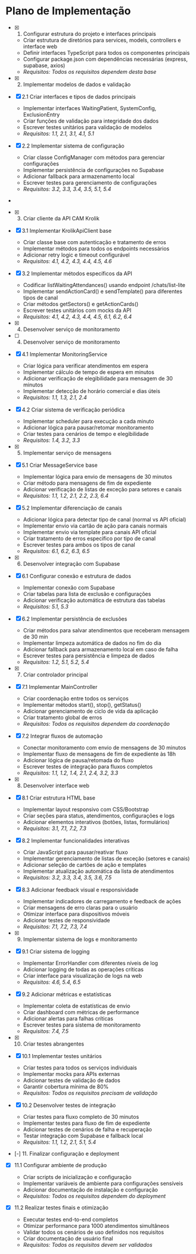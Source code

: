 # Plano de Implementação

- [x] 1. Configurar estrutura do projeto e interfaces principais





  - Criar estrutura de diretórios para services, models, controllers e interface web
  - Definir interfaces TypeScript para todos os componentes principais
  - Configurar package.json com dependências necessárias (express, supabase, axios)
  - _Requisitos: Todos os requisitos dependem desta base_

- [x] 2. Implementar modelos de dados e validação




- [x] 2.1 Criar interfaces e tipos de dados principais


  - Implementar interfaces WaitingPatient, SystemConfig, ExclusionEntry
  - Criar funções de validação para integridade dos dados
  - Escrever testes unitários para validação de modelos
  - _Requisitos: 1.1, 2.1, 3.1, 4.1, 5.1_

- [x] 2.2 Implementar sistema de configuração


  - Criar classe ConfigManager com métodos para gerenciar configurações
  - Implementar persistência de configurações no Supabase
  - Adicionar fallback para armazenamento local
  - Escrever testes para gerenciamento de configurações
  - _Requisitos: 3.2, 3.3, 3.4, 3.5, 5.1, 5.4_
-

- [x] 3. Criar cliente da API CAM Krolik










- [x] 3.1 Implementar KrolikApiClient base



  - Criar classe base com autenticação e tratamento de erros
  - Implementar métodos para todos os endpoints necessários
  - Adicionar retry logic e timeout configurável
  - _Requisitos: 4.1, 4.2, 4.3, 4.4, 4.5, 4.6_


- [x] 3.2 Implementar métodos específicos da API



  - Codificar listWaitingAttendances() usando endpoint /chats/list-lite
  - Implementar sendActionCard() e sendTemplate() para diferentes tipos de canal
  - Criar métodos getSectors() e getActionCards()
  - Escrever testes unitários com mocks da API
  - _Requisitos: 4.1, 4.2, 4.3, 4.4, 4.5, 6.1, 6.2, 6.4_
- [x] 4. Desenvolver serviço de monitoramento









- [ ] 4. Desenvolver serviço de monitoramento

- [x] 4.1 Implementar MonitoringService


  - Criar lógica para verificar atendimentos em espera
  - Implementar cálculo de tempo de espera em minutos
  - Adicionar verificação de elegibilidade para mensagem de 30 minutos
  - Implementar detecção de horário comercial e dias úteis
  - _Requisitos: 1.1, 1.3, 2.1, 2.4_

- [x] 4.2 Criar sistema de verificação periódica


  - Implementar scheduler para execução a cada minuto
  - Adicionar lógica para pausar/retomar monitoramento
  - Criar testes para cenários de tempo e elegibilidade
  - _Requisitos: 1.4, 3.2, 3.3_

- [x] 5. Implementar serviço de mensagens




- [x] 5.1 Criar MessageService base


  - Implementar lógica para envio de mensagens de 30 minutos
  - Criar método para mensagens de fim de expediente
  - Adicionar verificação de listas de exceção para setores e canais
  - _Requisitos: 1.1, 1.2, 2.1, 2.2, 2.3, 6.4_

- [x] 5.2 Implementar diferenciação de canais


  - Adicionar lógica para detectar tipo de canal (normal vs API oficial)
  - Implementar envio via cartão de ação para canais normais
  - Implementar envio via template para canais API oficial
  - Criar tratamento de erros específico por tipo de canal
  - Escrever testes para ambos os tipos de canal
  - _Requisitos: 6.1, 6.2, 6.3, 6.5_

- [x] 6. Desenvolver integração com Supabase







- [x] 6.1 Configurar conexão e estrutura de dados


  - Implementar conexão com Supabase
  - Criar tabelas para lista de exclusão e configurações
  - Adicionar verificação automática de estrutura das tabelas
  - _Requisitos: 5.1, 5.3_

- [x] 6.2 Implementar persistência de exclusões





  - Criar métodos para salvar atendimentos que receberam mensagem de 30 min
  - Implementar limpeza automática de dados no fim do dia
  - Adicionar fallback para armazenamento local em caso de falha
  - Escrever testes para persistência e limpeza de dados
  - _Requisitos: 1.2, 5.1, 5.2, 5.4_

- [x] 7. Criar controlador principal




- [x] 7.1 Implementar MainController



  - Criar coordenação entre todos os serviços
  - Implementar métodos start(), stop(), getStatus()
  - Adicionar gerenciamento de ciclo de vida da aplicação
  - Criar tratamento global de erros
  - _Requisitos: Todos os requisitos dependem da coordenação_

- [x] 7.2 Integrar fluxos de automação


  - Conectar monitoramento com envio de mensagens de 30 minutos
  - Implementar fluxo de mensagens de fim de expediente às 18h
  - Adicionar lógica de pausa/retomada do fluxo
  - Escrever testes de integração para fluxos completos
  - _Requisitos: 1.1, 1.2, 1.4, 2.1, 2.4, 3.2, 3.3_

- [x] 8. Desenvolver interface web





- [x] 8.1 Criar estrutura HTML base


  - Implementar layout responsivo com CSS/Bootstrap
  - Criar seções para status, atendimentos, configurações e logs
  - Adicionar elementos interativos (botões, listas, formulários)
  - _Requisitos: 3.1, 7.1, 7.2, 7.3_

- [x] 8.2 Implementar funcionalidades interativas


  - Criar JavaScript para pausar/reativar fluxo
  - Implementar gerenciamento de listas de exceção (setores e canais)
  - Adicionar seleção de cartões de ação e templates
  - Implementar atualização automática da lista de atendimentos
  - _Requisitos: 3.2, 3.3, 3.4, 3.5, 3.6, 7.5_

- [x] 8.3 Adicionar feedback visual e responsividade


  - Implementar indicadores de carregamento e feedback de ações
  - Criar mensagens de erro claras para o usuário
  - Otimizar interface para dispositivos móveis
  - Adicionar testes de responsividade
  - _Requisitos: 7.1, 7.2, 7.3, 7.4_

- [x] 9. Implementar sistema de logs e monitoramento





- [x] 9.1 Criar sistema de logging





  - Implementar ErrorHandler com diferentes níveis de log
  - Adicionar logging de todas as operações críticas
  - Criar interface para visualização de logs na web
  - _Requisitos: 4.6, 5.4, 6.5_

- [x] 9.2 Adicionar métricas e estatísticas


  - Implementar coleta de estatísticas de envio
  - Criar dashboard com métricas de performance
  - Adicionar alertas para falhas críticas
  - Escrever testes para sistema de monitoramento
  - _Requisitos: 7.4, 7.5_

- [x] 10. Criar testes abrangentes




- [x] 10.1 Implementar testes unitários


  - Criar testes para todos os serviços individuais
  - Implementar mocks para APIs externas
  - Adicionar testes de validação de dados
  - Garantir cobertura mínima de 80%
  - _Requisitos: Todos os requisitos precisam de validação_

- [x] 10.2 Desenvolver testes de integração


  - Criar testes para fluxo completo de 30 minutos
  - Implementar testes para fluxo de fim de expediente
  - Adicionar testes de cenários de falha e recuperação
  - Testar integração com Supabase e fallback local
  - _Requisitos: 1.1, 1.2, 2.1, 5.1, 5.4_

- [-] 11. Finalizar configuração e deployment







- [x] 11.1 Configurar ambiente de produção






  - Criar scripts de inicialização e configuração
  - Implementar variáveis de ambiente para configurações sensíveis
  - Adicionar documentação de instalação e configuração
  - _Requisitos: Todos os requisitos dependem do deployment_

- [x] 11.2 Realizar testes finais e otimização





  - Executar testes end-to-end completos
  - Otimizar performance para 1000 atendimentos simultâneos
  - Validar todos os cenários de uso definidos nos requisitos
  - Criar documentação de usuário final
  - _Requisitos: Todos os requisitos devem ser validados_